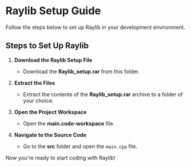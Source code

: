 # Raylib Setup Guide

Follow the steps below to set up Raylib in your development environment.

## Steps to Set Up Raylib

1. **Download the Raylib Setup File**
   - Download the **Raylib_setup.rar** from this folder.

2. **Extract the Files**
   - Extract the contents of the **Raylib_setup.rar** archive to a folder of your choice.

3. **Open the Project Workspace**
   - Open the **main.code-workspace** file.

4. **Navigate to the Source Code**
   - Go to the **src** folder and open the `main.cpp` file.

Now you're ready to start coding with Raylib!
